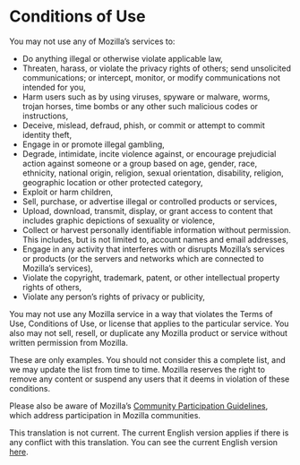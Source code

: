 # Conditions of Use

You may not use any of Mozilla’s services to:

* Do anything illegal or otherwise violate applicable law,
* Threaten, harass, or violate the privacy rights of others; send unsolicited communications; or intercept, monitor, or modify communications not intended for you,
* Harm users such as by using viruses, spyware or malware, worms, trojan horses, time bombs or any other such malicious codes or instructions,
* Deceive, mislead, defraud, phish, or commit or attempt to commit identity theft,
* Engage in or promote illegal gambling,
* Degrade, intimidate, incite violence against, or encourage prejudicial action against someone or a group based on age, gender, race, ethnicity, national origin, religion, sexual orientation, disability, religion, geographic location or other protected category,
* Exploit or harm children,
* Sell, purchase, or advertise illegal or controlled products or services,
* Upload, download, transmit, display, or grant access to content that includes graphic depictions of sexuality or violence,
* Collect or harvest personally identifiable information without permission. This includes, but is not limited to, account names and email addresses,
* Engage in any activity that interferes with or disrupts Mozilla’s services or products (or the servers and networks which are connected to Mozilla’s services),
* Violate the copyright, trademark, patent, or other intellectual property rights of others,
* Violate any person’s rights of privacy or publicity,

You may not use any Mozilla service in a way that violates the Terms of Use, Conditions of Use, or license that applies to the particular service. You also may not sell, resell, or duplicate any Mozilla product or service without written permission from Mozilla.  

These are only examples. You should not consider this a complete list, and we may update the list from time to time. Mozilla reserves the right to remove any content or suspend any users that it deems in violation of these conditions.

Please also be aware of Mozilla’s [Community Participation Guidelines](https://www.mozilla.org/about/governance/policies/participation/), which address participation in Mozilla communities. 

This translation is not current. The current English version applies if there is any conflict with this translation. You can see the current English version [here](https://github.com/mozilla/legal-docs/blob/master/acceptable_use_policy/en-US.md).

